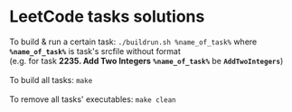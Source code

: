 # LeetCode tasks solutions
To build & run a certain task: `./buildrun.sh %name_of_task%` where **`%name_of_task%`** is task's srcfile without format<br>
(e.g. for task **2235. Add Two Integers** **`%name_of_task%`** be **`AddTwoIntegers`**)<br><br>
To build all tasks: `make`<br><br>
To remove all tasks' executables: `make clean`<br><br>
